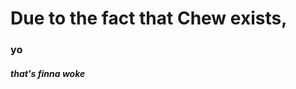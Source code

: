 # Due to the fact that Chew exists, 


### yo


##### that's finna woke












<script async src="//pagead2.googlesyndication.com/pagead/js/adsbygoogle.js"></script>
<script>
     (adsbygoogle = window.adsbygoogle || []).push({
          google_ad_client: "ca-pub-6578186236108683",
          enable_page_level_ads: true
     });
</script>
